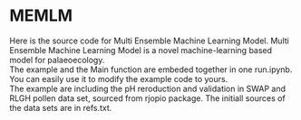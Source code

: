 # MEMLM
 Here is the source code for Multi Ensemble Machine Learning Model.
 Multi Ensemble Machine Learning Model is a novel machine-learning based model for palaeoecology.  
 The example and the Main function are embeded together in one run.ipynb. You can easily use it to modify the example code to yours.  
 The example are including the pH reroduction and validation in SWAP and RLGH pollen data set, sourced from rjopio package. The initiall sources of the data sets are in refs.txt.
